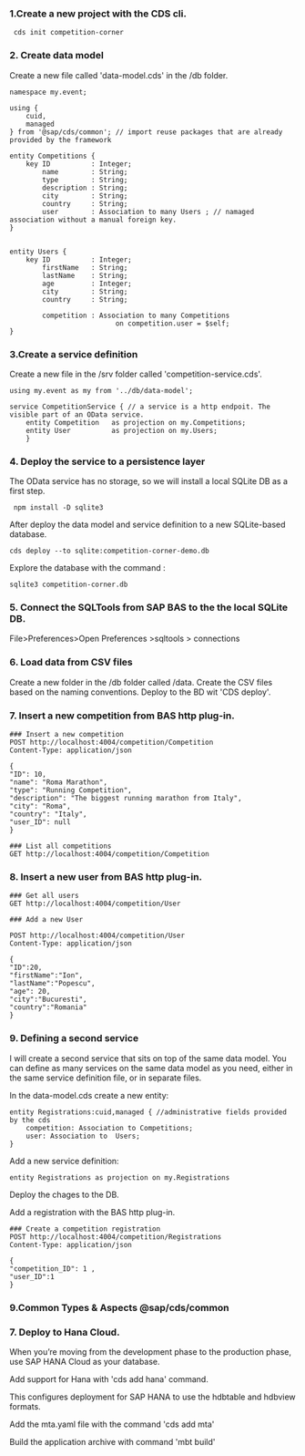 ### 1.Create a new project with the CDS cli.

` cds init competition-corner`

### 2. Create  data model 

Create a new file called 'data-model.cds' in the /db folder.

``` 
namespace my.event;

using {
    cuid,
    managed
} from '@sap/cds/common'; // import reuse packages that are already provided by the framework

entity Competitions { 
    key ID          : Integer;
        name        : String;
        type        : String;
        description : String;
        city        : String;
        country     : String;
        user        : Association to many Users ; // namaged association without a manual foreign key.
}


entity Users {
    key ID          : Integer;
        firstName   : String;
        lastName    : String;
        age         : Integer;
        city        : String;
        country     : String;

        competition : Association to many Competitions
                          on competition.user = $self;
}

```

### 3.Create a service definition

Create a new file in the /srv folder called 'competition-service.cds'.

```
using my.event as my from '../db/data-model';

service CompetitionService { // a service is a http endpoit. The visible part of an OData service.
    entity Competition   as projection on my.Competitions;
    entity User          as projection on my.Users;
    }

```

### 4. Deploy the service to a persistence layer

The OData service has no storage, so we will install a local SQLite DB as a first step.

``` npm install -D sqlite3```

After deploy the data model and service definition to a new SQLite-based database.

``` cds deploy --to sqlite:competition-corner-demo.db ```

Explore the database with the command :

```sqlite3 competition-corner.db```

### 5. Connect the SQLTools from SAP BAS to the the local SQLite DB.

File>Preferences>Open Preferences >sqltools > connections

### 6. Load data from CSV files

Create a new folder in the /db folder called /data.
Create the CSV files based on the naming conventions.
Deploy to the BD wit 'CDS deploy'.

### 7. Insert a new competition from BAS http plug-in.

```
### Insert a new competition
POST http://localhost:4004/competition/Competition
Content-Type: application/json

{
"ID": 10,
"name": "Roma Marathon",
"type": "Running Competition",
"description": "The biggest running marathon from Italy",
"city": "Roma",
"country": "Italy",
"user_ID": null
}

### List all competitions
GET http://localhost:4004/competition/Competition

```

### 8. Insert a new user from BAS http plug-in.
```
### Get all users
GET http://localhost:4004/competition/User

### Add a new User

POST http://localhost:4004/competition/User
Content-Type: application/json

{
"ID":20,
"firstName":"Ion",
"lastName":"Popescu",
"age": 20,
"city":"Bucuresti",
"country":"Romania"
}
```
### 9. Defining a second service
I will create a second service that sits on top of the same data model.
You can define as many services on the same data model as you need, either in the same service definition file, or in separate files.

In the data-model.cds create a new entity:

```
entity Registrations:cuid,managed { //administrative fields provided by the cds
    competition: Association to Competitions;
    user: Association to  Users;
}

```
Add a new service definition:

```
entity Registrations as projection on my.Registrations

```
Deploy the chages to the DB.

Add a registration with the BAS http plug-in.

```
### Create a competition registration
POST http://localhost:4004/competition/Registrations
Content-Type: application/json

{
"competition_ID": 1 ,
"user_ID":1
}

```

### 9.Common Types & Aspects @sap/cds/common

### 7. Deploy to Hana Cloud.

When you’re moving from the development phase to the production phase, use SAP HANA Cloud as your database.

Add support for Hana with 'cds add hana' command.

This configures deployment for SAP HANA to use the hdbtable and hdbview formats.

Add the mta.yaml file with the command 'cds add mta'

Build the application archive with command 'mbt build'